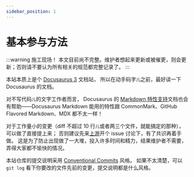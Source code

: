```yaml
---
sidebar_position: 1
---
```


# 基本参与方法

:::warning 施工现场！
本文目前尚不完整。维护者想起来更新或被催更，则会更新；否则请不要认为所有相关的规范都完整记录了。
:::

本站本质上是个 [Docusaurus 3](https://docusaurus.io/) 文档站，
所以在动手码字<small>儿</small>之前，最好读一下 Docusaurus 的文档。

对不写代码<small>儿</small>的文字工作者而言，
Docusaurus 的 [Markdown 特性支持](https://docusaurus.io/docs/markdown-features)文档也会有帮助——Docusaurus
Markdown 能用的特性跟 CommonMark、GitHub Flavored Markdown、MDX 都不太一样！

对于工作量小的变更（diff 不超过 10 行<small>儿</small>或者两三个文件，就能搞定的那种），
可以做了直接提上来；
否则建议先来[上游](https://github.com/loongson-community/areweloongyet)开个 issue 讨论下，有了共识再着手做。
这是为了防止出现做了一大堆，投入许多时间和精力，结果维护者不需要，弄得大家都不愉快的情况。

本站仓库的提交说明采用 [Conventional Commits](https://www.conventionalcommits.org) 风格。
如果不太清楚，可以 `git log` 看下你要改的文件先前的变更，提交说明都是什么风格。
